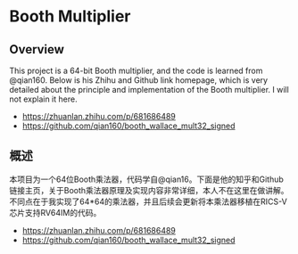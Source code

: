 # Booth Multiplier

## Overview
This project is a 64-bit Booth multiplier, and the code is learned from @qian160. Below is his Zhihu and Github link homepage, which is very detailed about the principle and implementation of the Booth multiplier. I will not explain it here.

- https://zhuanlan.zhihu.com/p/681686489
- https://github.com/qian160/booth_wallace_mult32_signed

## 概述

本项目为一个64位Booth乘法器，代码学自@qian16。下面是他的知乎和Github链接主页，关于Booth乘法器原理及实现内容非常详细，本人不在这里在做讲解。不同点在于我实现了64*64的乘法器，并且后续会更新将本乘法器移植在RICS-V芯片支持RV64IM的代码。

- https://zhuanlan.zhihu.com/p/681686489
- https://github.com/qian160/booth_wallace_mult32_signed
